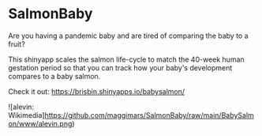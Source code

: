 # SalmonBaby

Are you having a pandemic baby and are tired of comparing the baby to a fruit?

This shinyapp scales the salmon life-cycle to match the 40-week human gestation period so that you can track how your baby's development compares to a baby salmon.
 
Check it out: https://brisbin.shinyapps.io/babysalmon/

![alevin: Wikimedia]https://github.com/maggimars/SalmonBaby/raw/main/BabySalmon/www/alevin.png)
